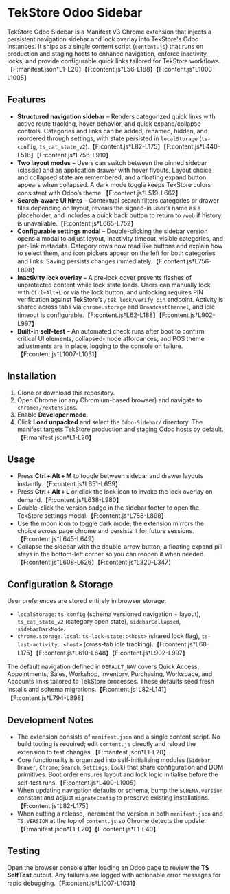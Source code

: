 # TekStore Odoo Sidebar

TekStore Odoo Sidebar is a Manifest V3 Chrome extension that injects a persistent navigation sidebar and lock overlay into TekStore's Odoo instances. It ships as a single content script (`content.js`) that runs on production and staging hosts to enhance navigation, enforce inactivity locks, and provide configurable quick links tailored for TekStore workflows.【F:manifest.json†L1-L20】【F:content.js†L56-L188】【F:content.js†L1000-L1005】

## Features
- **Structured navigation sidebar** – Renders categorized quick links with active route tracking, hover behavior, and quick expand/collapse controls. Categories and links can be added, renamed, hidden, and reordered through settings, with state persisted in `localStorage` (`ts-config`, `ts_cat_state_v2`).【F:content.js†L82-L175】【F:content.js†L440-L516】【F:content.js†L756-L910】
- **Two layout modes** – Users can switch between the pinned sidebar (classic) and an application drawer with hover flyouts. Layout choice and collapsed state are remembered, and a floating expand button appears when collapsed. A dark mode toggle keeps TekStore colors consistent with Odoo’s theme.【F:content.js†L519-L662】
- **Search-aware UI hints** – Contextual search filters categories or drawer tiles depending on layout, reveals the signed-in user’s name as a placeholder, and includes a quick back button to return to `/web` if history is unavailable.【F:content.js†L665-L752】
- **Configurable settings modal** – Double-clicking the sidebar version opens a modal to adjust layout, inactivity timeout, visible categories, and per-link metadata. Category rows now read like buttons and explain how to select them, and icon pickers appear on the left for both categories and links. Saving persists changes immediately.【F:content.js†L756-L898】
- **Inactivity lock overlay** – A pre-lock cover prevents flashes of unprotected content while lock state loads. Users can manually lock with `Ctrl+Alt+L` or via the lock button, and unlocking requires PIN verification against TekStore’s `/tek_lock/verify_pin` endpoint. Activity is shared across tabs via `chrome.storage` and `BroadcastChannel`, and idle timeout is configurable.【F:content.js†L62-L188】【F:content.js†L902-L997】
- **Built-in self-test** – An automated check runs after boot to confirm critical UI elements, collapsed-mode affordances, and POS theme adjustments are in place, logging to the console on failure.【F:content.js†L1007-L1031】

## Installation
1. Clone or download this repository.
2. Open Chrome (or any Chromium-based browser) and navigate to `chrome://extensions`.
3. Enable **Developer mode**.
4. Click **Load unpacked** and select the `Odoo-Sidebar/` directory. The manifest targets TekStore production and staging Odoo hosts by default.【F:manifest.json†L1-L20】

## Usage
- Press **Ctrl + Alt + M** to toggle between sidebar and drawer layouts instantly.【F:content.js†L651-L659】
- Press **Ctrl + Alt + L** or click the lock icon to invoke the lock overlay on demand.【F:content.js†L638-L980】
- Double-click the version badge in the sidebar footer to open the TekStore settings modal.【F:content.js†L788-L898】
- Use the moon icon to toggle dark mode; the extension mirrors the choice across page chrome and persists it for future sessions.【F:content.js†L645-L649】
- Collapse the sidebar with the double-arrow button; a floating expand pill stays in the bottom-left corner so you can reopen it when needed.【F:content.js†L608-L626】【F:content.js†L320-L347】

## Configuration & Storage
User preferences are stored entirely in browser storage:
- `localStorage`: `ts-config` (schema versioned navigation + layout), `ts_cat_state_v2` (category open state), `sidebarCollapsed`, `sidebarDarkMode`.
- `chrome.storage.local`: `ts-lock-state::<host>` (shared lock flag), `ts-last-activity::<host>` (cross-tab idle tracking).【F:content.js†L68-L175】【F:content.js†L610-L648】【F:content.js†L902-L997】

The default navigation defined in `DEFAULT_NAV` covers Quick Access, Appointments, Sales, Workshop, Inventory, Purchasing, Workspace, and Accounts links tailored to TekStore processes. These defaults seed fresh installs and schema migrations.【F:content.js†L82-L141】【F:content.js†L794-L898】

## Development Notes
- The extension consists of `manifest.json` and a single content script. No build tooling is required; edit `content.js` directly and reload the extension to test changes.【F:manifest.json†L1-L20】
- Core functionality is organized into self-initialising modules (`Sidebar`, `Drawer`, `Chrome`, `Search`, `Settings`, `Lock`) that share configuration and DOM primitives. Boot order ensures layout and lock logic initialise before the self-test runs.【F:content.js†L400-L1005】
- When updating navigation defaults or schema, bump the `SCHEMA.version` constant and adjust `migrateConfig` to preserve existing installations.【F:content.js†L82-L175】
- When cutting a release, increment the version in both `manifest.json` and `TS.VERSION` at the top of `content.js` so Chrome detects the update.【F:manifest.json†L1-L20】【F:content.js†L1-L40】

## Testing
Open the browser console after loading an Odoo page to review the **TS SelfTest** output. Any failures are logged with actionable error messages for rapid debugging.【F:content.js†L1007-L1031】
